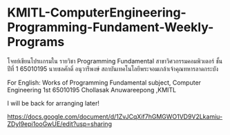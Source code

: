 # KMITL-ComputerEngineering-Programming-Fundament-Weekly-Programs
โจทย์เขียนโปรเเกรมใน
รายวิชา Programming Fundamental สาขาวิศวกรรมคอมพิวเตอร์ ชั้นปีที่ 1
65010195 นายชลศักดิ์ อนุวารีพงษ์ สถาบันเทคโนโลยีพระจอมเกล้าเจ้าคุณทหารลาดกระบัง 

For English: 
Works of
Programming Fundamental subject, Computer Engineering 1st 
65010195 Chollasak Anuwareepong ,KMITL

I will be back for arranging later!

https://docs.google.com/document/d/1ZvJCqXif7hGMGWO1VD9V2Lkamiu-ZDyI9epi1ooGwUE/edit?usp=sharing
